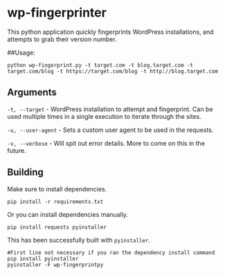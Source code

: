 wp-fingerprinter
================

This python application quickly fingerprints WordPress installations, and attempts to grab their version number.

##Usage:

`python wp-fingerprint.py -t target.com -t blog.target.com -t target.com/blog -t https://target.com/blog -t http://blog.target.com`

## Arguments

`-t, --target` - WordPress installation to attempt and fingerprint. Can be used multiple times in a single execution to iterate through the sites.

`-u, --user-agent` - Sets a custom user agent to be used in the requests.

`-v, --verbose` - Will spit out error details. More to come on this in the future.

## Building

Make sure to install dependencies. 

```
pip install -r requirements.txt
```

Or you can install dependencies manually.

```
pip install requests pyinstaller
```

This has been successfully built with `pyinstaller`.

```
#First line not necessary if you ran the dependency install command
pip install pyinstaller
pyinstaller -F wp-fingerprintpy
````
